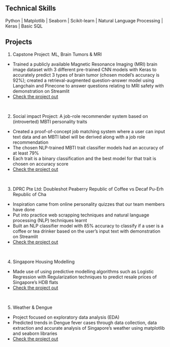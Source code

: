 ## Technical Skills
Python | Matplotlib | Seaborn | Scikit-learn | Natural Language Processing | Keras | Basic SQL 

## Projects
1. Capstone Project: ML, Brain Tumors & MRI
  * Trained a publicly available Magnetic Resonance Imaging (MRI) brain image dataset with 3 different pre-trained CNN models with Keras to accurately predict 3 types of brain tumor (chosen model’s accuracy is 92%); created a retrieval-augmented question-answer model using Langchain and Pinecone to answer questions relating to MRI safety with demonstration on Streamlit
  * [Check the project out](https://github.com/constancelinwf/ga_projects/tree/main/brain_tumor_prediction)

<br>

2. Social impact Project: A job-role recommender system based on (introverted) MBTI personality traits
* Created a proof-of-concept job matching system where a user can input text data and an MBTI label will be derived along with a job role recommendation
* The chosen NLP-trained MBTI trait classifier models had an accuracy of at least 79%
 * Each trait is a binary classification and the best model for that trait is chosen on accuracy score  
* [Check the project out](https://github.com/constancelinwf/ga_projects/blob/main/job_recommender_based_on_mbti/misc_documents/project4_ppt_slides.pdf)

<br>

3. DPRC Pte Ltd: Doubleshot Peaberry Republic of Coffee vs Decaf Pu-Erh Republic of Cha
* Inspiration came from online personality quizzes that our team members have done
* Put into practice web scrapping techniques and natural language processing (NLP) techniques learnt
* Built an NLP classifier model with 85% accuracy to classify if a user is a coffee or tea drinker based on the user’s input text with demonstration on Streamlit
* [Check the project out](https://github.com/constancelinwf/ga_projects/blob/main/coffee_tea_predictor/misc_project_materials/Project3_slides.pdf)
  
<br>

4. Singapore Housing Modelling
* Made use of using predictive modelling algorithms such as Logistic Regression with Regularization techniques to predict resale prices of Singapore’s HDB flats
* [Check the project out](https://github.com/constancelinwf/ga_projects/blob/main/predicting_hdb_resale_prices/misc_project_materials/Singapore%20Housing%20Modelling%20presentation%20slides.pdf)

<br>

5. Weather & Dengue
* Project focused on exploratory data analysis (EDA)
* Predicted trends in Dengue fever cases through data collection, data extraction and accurate analysis of Singapore’s weather using matplotlib and seaborn libraries
* [Check the project out](https://github.com/constancelinwf/ga_projects/blob/main/weather_and_dengue_fever_cases/Dengue%20Presentation%20Slides.pdf)
